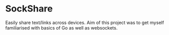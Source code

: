# SockShare
Easily share text/links across devices. Aim of this project was to get myself familiarised with basics of Go as well as websockets.
